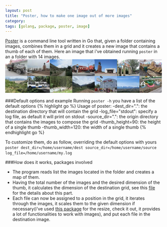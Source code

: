 ```yaml
---
layout: post
title: "Poster, how to make one image out of more images"
category: 
tags: [golang, package, poster, image]
---
```


[Poster](https://github.com/edap/poster) is a command line tool written in Go that, given a folder containing images, combines them in a grid and it creates a new image that contains a thumb of each of them. Here an image that i've obtained running `poster` in an a folder with 14 images.
![go poster example](/assets/media/go_poster_example.jpg)


###Default options and example
Running `poster -h` you have a list of the default options
{% highlight go %}
Usage of poster:
  -dest_dir=".": the destination directory that will contain the grid
  -log_file="stdout": specify a log file, as default it will print on stdout
  -source_dir=".": the origin directory that contains the images to compose the grid
  -thumb_height=90: the height of a single thumb
  -thumb_width=120: the width of a single thumb
{% endhighlight go %}

To customize them, do as follow, overriding the default options with yours
`poster dest_dir=/home/username/dest source_dir=/home/username/source log_file=/home/username/my.log`

###How does it works, packages involved
- The program reads list the images located in the folder and creates a map of them.
- Having the total number of the images and the desired dimension of the thumb, it calculates the dimension of the destination grid, see this [file](https://github.com/edap/poster/blob/master/composer.go) for the details about this part.
- Each file can now be assigned to a position in the grid, it iterates through the images, it scales them to the given dimension if necessary(i've used [this package](https://github.com/nfnt/resize) for the resize, check it out, it provides a lot of functionalities to work with images), and put each file in the destination image.